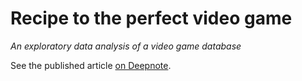 # Recipe to the perfect video game
*An exploratory data analysis of a video game database*

See the published article [on Deepnote](
https://deepnote.com/@Data-Science-Epitech-M-TRC-839/Recipe-to-the-perfect-video-game-Kp7Hrko_RFSKMXZfAwVzrA).
